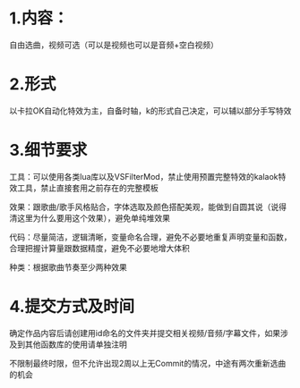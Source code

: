 # 1.内容：
  自由选曲，视频可选（可以是视频也可以是音频+空白视频）
# 2.形式
  以卡拉OK自动化特效为主，自备时轴，k的形式自己决定，可以辅以部分手写特效
# 3.细节要求
  工具：可以使用各类lua库以及VSFilterMod，禁止使用预置完整特效的kalaok特效工具，禁止直接套用之前存在的完整模板
  
  效果：跟歌曲/歌手风格贴合，字体选取及颜色搭配美观，能做到自圆其说（说得清这里为什么要用这个效果），避免单纯堆效果

  代码：尽量简洁，逻辑清晰，变量命名合理，避免不必要地重复声明变量和函数，合理把握计算量跟数据精度，避免不必要地增大体积

  种类：根据歌曲节奏至少两种效果
# 4.提交方式及时间
  确定作品内容后请创建用id命名的文件夹并提交相关视频/音频/字幕文件，如果涉及到其他函数库的使用请单独注明

  不限制最终时限，但不允许出现2周以上无Commit的情况，中途有两次重新选曲的机会
